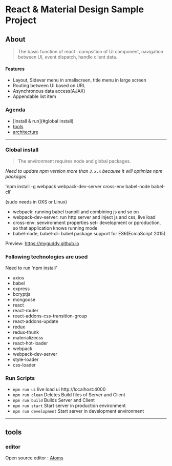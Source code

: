# React & Material Design Sample Project

## About
>The basic function of react : compsition of UI component, navigation between UI, event dispatch, handle client data.

#### Features
- Layout, Sidevar menu in smallscreen, title menu in large screen
- Routing between UI based on URL 
- Asynchronous data access(AJAX)
- Appendable list item

### **Agenda**
- [install & run](#global install)
- [tools](#tools)
- [architecture](#architecture)

----

### Global install
> The environment requires node and global packages.

_*Need to update npm version more than `3.x.x`*_
_*because it will optimize npm packages*_

'npm install -g webpack webpack-dev-server cross-env babel-node babel-cli'

(sudo needs in OXS or Linux)
- webpack: running babel tranpill and combining js and so on
- webpack-dev-server: run http server and inject js and css, live load 
- cross-env: senvironment properties set- development or pproduction, so that application knows running mode
- babel-node, babel-cli: babel package support for ES6(EcmaScript 2015)

Preview: https://myguddy.github.io

### Following technologies are used
Need to run 'npm install'
- axios
- babel
- express
- bcryptjs
- mongoose
- react
- react-router
- react-addons-css-transition-group
- react-addons-update
- redux
- redux-thunk
- materializecss
- react-hot-loader
- webpack
- webpack-dev-server
- style-loader
- css-loader

### Run Scripts

- `npm run ui` live load ui http://localhost:4000
- `npm run clean` Deletes Build files of Server and Client
- `npm run build` Builds Server and Client
- `npm run start` Start server in production environment
- `npm run development` Start server in development environment

-----

## tools

### editor

Open source editor : [Atoms](https://atom.io/)